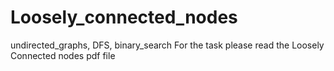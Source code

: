 # Loosely_connected_nodes
undirected_graphs, DFS, binary_search
For the task please read the Loosely Connected nodes pdf file
